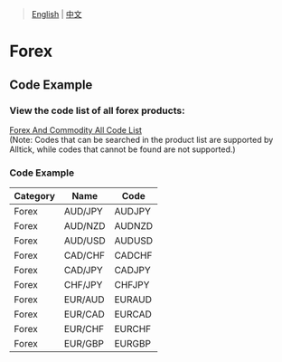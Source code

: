 > [English](./product_code_list_forex.md) | [中文](./product_code_list_forex_cn.md)

# Forex

## Code Example

### View the code list of all forex products:
[Forex And Commodity All Code List](https://docs.google.com/spreadsheets/d/1avkeR1heZSj6gXIkDeBt8X3nv4EzJetw4yFuKjSDYtA/edit?gid=495387863#gid=495387863)<br/>(Note: Codes that can be searched in the product list are supported by Alltick, while codes that cannot be found are not supported.)

### Code Example
| Category | Name      | Code      |
| -------- | --------- | --------- |
| Forex    | AUD/JPY   | AUDJPY    |
| Forex    | AUD/NZD   | AUDNZD    |
| Forex    | AUD/USD   | AUDUSD    |
| Forex    | CAD/CHF   | CADCHF    |
| Forex    | CAD/JPY   | CADJPY    |
| Forex    | CHF/JPY   | CHFJPY    |
| Forex    | EUR/AUD   | EURAUD    |
| Forex    | EUR/CAD   | EURCAD    |
| Forex    | EUR/CHF   | EURCHF    |
| Forex    | EUR/GBP   | EURGBP    |
